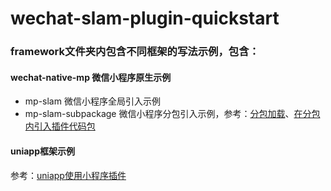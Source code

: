 # wechat-slam-plugin-quickstart

### framework文件夹内包含不同框架的写法示例，包含：

#### wechat-native-mp 微信小程序原生示例
* mp-slam 微信小程序全局引入示例
* mp-slam-subpackage 微信小程序分包引入示例，参考：[分包加载](https://developers.weixin.qq.com/miniprogram/dev/framework/subpackages.html)、[在分包内引入插件代码包](https://developers.weixin.qq.com/miniprogram/dev/framework/plugin/using.html#%E5%9C%A8%E5%88%86%E5%8C%85%E5%86%85%E5%BC%95%E5%85%A5%E6%8F%92%E4%BB%B6%E4%BB%A3%E7%A0%81%E5%8C%85) 

#### uniapp框架示例
参考：[uniapp使用小程序插件](https://uniapp.dcloud.net.cn/tutorial/mp-weixin-plugin.html)
